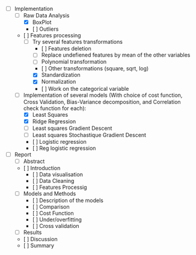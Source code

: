 - [ ] Implementation
   - [ ] Raw Data Analysis
      - [X] BoxPlot
      - [ ] Outliers
   - [ ] Features processing
      - [ ] Try several features transformations
         - [ ] Features deletion
         - [ ] Replace undefiened features by mean of the other variables
         - [ ] Polynomial transformation
         - [ ] Other transformations (square, sqrt, log)
         - [X] Standardization 
         - [X] Normalization
         - [ ] Work on the categorical variable
  - [ ] Implementation of several models (With choice of cost function, Cross Validation, Bias-Variance decomposition, and Correlation check function for each):
     - [X] Least Squares
     - [X] Ridge Regression
     - [ ] Least squares Gradient Descent 
     - [ ] Least squares Stochastique Gradient Descent
     - [ ] Logistic regression
     - [ ] Reg logistic regression

- [ ] Report
  - [ ] Abstract 
  - [ ] Introduction
    - [ ] Data visualisation
    - [ ] Data Cleaning
    - [ ] Features Processig
  - [ ] Models and Methods
     - [ ] Description of the models 
     - [ ] Comparison
     - [ ] Cost Function
     - [ ] Under/overfitting 
     - [ ] Cross validation
  - [ ] Results
  - [ ] Discussion
  - [ ] Summary  
    
  
